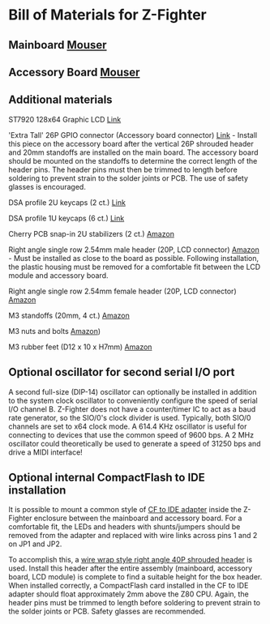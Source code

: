 
# Bill of Materials for Z-Fighter

## Mainboard [Mouser](https://www.mouser.com/ProjectManager/ProjectDetail.aspx?AccessID=55fcf50861)

## Accessory Board [Mouser](https://www.mouser.com/ProjectManager/ProjectDetail.aspx?AccessID=e552b3f8e6)

## Additional materials

ST7920 128x64 Graphic LCD [Link](https://www.buydisplay.com/3-3v-5v-graphic-display-128x64-serial-lcd-display-st7920)

'Extra Tall' 26P GPIO connector (Accessory board connector) [Link](https://thepihut.com/products/extra-tall-gpio-connector-for-the-raspberry-pi) - Install this piece on the accessory board after the vertical 26P shrouded header and 20mm standoffs are installed on the main board. The accessory board should be mounted on the standoffs to determine the correct length of the header pins. The header pins must then be trimmed to length before soldering to prevent strain to the solder joints or PCB. The use of safety glasses is encouraged.

DSA profile 2U keycaps (2 ct.) [Link](https://pimpmykeyboard.com/dsa-2-space-pack-of-4/)

DSA profile 1U keycaps (6 ct.) [Link](https://pimpmykeyboard.com/dsa-1-space-pack-of-10/)

Cherry PCB snap-in 2U stabilizers (2 ct.) [Amazon](https://www.amazon.com/dp/B085T8QZJC/ref=cm_sw_r_tw_dp_V3VNQRQ0CPQBPXNV3A6B?_encoding=UTF8&psc=1)

Right angle single row 2.54mm male header (20P, LCD connector) [Amazon](https://www.amazon.com/dp/B01461DQ6S/ref=cm_sw_r_tw_dp_GKV8K1RT5GKDB1A8GHAV) - Must be installed as close to the board as possible. Following installation, the plastic housing must be removed for a comfortable fit between the LCD module and accessory board.

Right angle single row 2.54mm female header (20P, LCD connector) [Amazon](https://www.amazon.com/dp/B07P1R9CGT/ref=cm_sw_r_tw_dp_7SZQVEK1GGS1AR1WVH0K?_encoding=UTF8&psc=1)

M3 standoffs (20mm, 4 ct.) [Amazon](https://www.amazon.com/dp/B07PK23VC4/ref=cm_sw_r_tw_dp_NGRJ3TRHWGEE7J0RGDNS?_encoding=UTF8&psc=1)

M3 nuts and bolts [Amazon](https://www.amazon.com/dp/B078V3YCF6/ref=cm_sw_r_tw_dp_TQ4HJWWVDEA1XZR15HDK?_encoding=UTF8&psc=1))

M3 rubber feet (D12 x 10 x H7mm) [Amazon](https://www.amazon.com/dp/B07LF1J7ZB/ref=cm_sw_r_tw_dp_JDTK9C1A8TC8FPBZZV7F?_encoding=UTF8&psc=1)

## Optional oscillator for second serial I/O port

A second full-size (DIP-14) oscillator can optionally be installed in addition to the system clock oscillator to conveniently configure the speed of serial I/O channel B. Z-Fighter does not have a counter/timer IC to act as a baud rate generator, so the SIO/0's clock divider is used. Typically, both SIO/0 channels are set to x64 clock mode. A 614.4 KHz oscillator is useful for connecting to devices that use the common speed of 9600 bps. A 2 MHz oscillator could theoretically be used to generate a speed of 31250 bps and drive a MIDI interface!

## Optional internal CompactFlash to IDE installation

It is possible to mount a common style of [CF to IDE adapter](https://www.amazon.com/dp/B081336VP9/ref=cm_sw_r_tw_dp_JFMTNXX912AVZNW4FQQ4) inside the Z-Fighter enclosure between the mainboard and accessory board. For a comfortable fit, the LEDs and headers with shunts/jumpers should be removed from the adapter and replaced with wire links across pins 1 and 2 on JP1 and JP2.

To accomplish this, a [wire wrap style right angle 40P shrouded header](https://www.mouser.com/ProductDetail/?qs=n1d6TrdN4SAGWp%252BEF8S8fg%3D%3D) is used. Install this header after the entire assembly (mainboard, accessory board, LCD module) is complete to find a suitable height for the box header. When installed correctly, a CompactFlash card installed in the CF to IDE adapter should float approximately 2mm above the Z80 CPU. Again, the header pins must be trimmed to length before soldering to prevent strain to the solder joints or PCB. Safety glasses are recommended.
